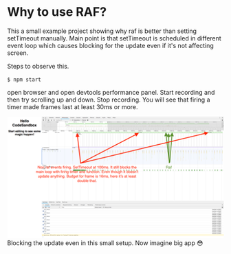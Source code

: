 Why to use RAF?
===============

This a small example project showing why raf is better than setting setTimeout
manually. Main point is that setTimeout is scheduled in different event loop
which causes blocking for the update even if it's not affecting screen.

Steps to observe this.
```
$ npm start
```

open browser and open devtools performance panel. Start recording and then try
scrolling up and down. Stop recording. You will see that firing a timer made
frames last at least 30ms or more.

![performance snapshot](./perf.png)
Blocking the update even in this small setup. Now imagine big app 😳

